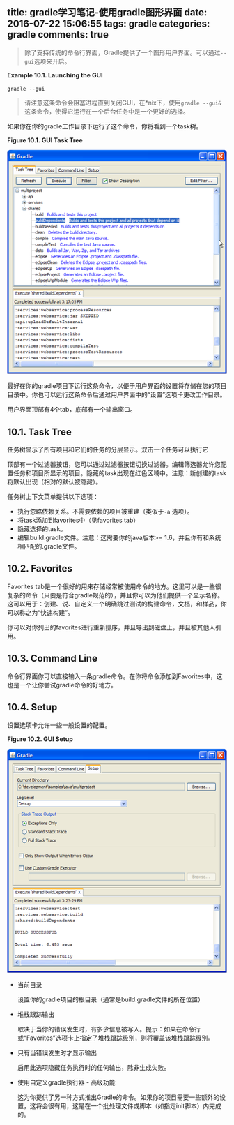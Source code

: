 title: gradle学习笔记-使用gradle图形界面
date: 2016-07-22 15:06:55
tags: gradle
categories: gradle
comments: true
---

> 除了支持传统的命令行界面，Gradle提供了一个图形用户界面。可以通过`--gui`选项来开启。

**Example 10.1. Launching the GUI**

```
gradle --gui
```

> 请注意这条命令会阻塞进程直到关闭GUI，在*nix下，使用`gradle --gui&`这条命令，使得它运行在一个后台任务中是一个更好的选择。

如果你在你的gradle工作目录下运行了这个命令，你将看到一个task树。

**Figure 10.1. GUI Task Tree**

![](/img/gradle/guiTaskTree.png)

最好在你的gradle项目下运行这条命令，以便于用户界面的设置将存储在您的项目目录中。你也可以运行这条命令后通过用户界面中的“设置”选项卡更改工作目录。

用户界面顶部有4个tab，底部有一个输出窗口。

## 10.1. Task Tree

任务树显示了所有项目和它们的任务的分层显示。双击一个任务可以执行它

顶部有一个过滤器按钮，您可以通过过滤器按钮切换过滤器。编辑筛选器允许您配置任务和项目所显示的项目。隐藏的task出现在红色区域中。注意：新创建的task将默认出现（相对的默认被隐藏）。

任务树上下文菜单提供以下选项：

- 执行忽略依赖关系。不需要依赖的项目被重建（类似于`-a` 选项）。
- 将task添加到favorites中（见favorites tab）
- 隐藏选择的task。
- 编辑build.gradle文件。注意：这需要你的java版本>= 1.6，并且你有和系统相匹配的.gradle文件。

## 10.2. Favorites

Favorites tab是一个很好的用来存储经常被使用命令的地方。这里可以是一些很复杂的命令（只要是符合gradle规范的），并且你可以为他们提供一个显示名称。这可以用于：创建、说、自定义一个明确跳过测试的构建命令，文档，和样品，你可以称之为“快速构建”。

你可以对你列出的favorites进行重新排序，并且导出到磁盘上，并且被其他人引用。

## 10.3. Command Line

命令行界面你可以直接输入一条gradle命令。在你将命令添加到Favorites中，这也是一个让你尝试gradle命令的好地方。

## 10.4. Setup

设置选项卡允许一些一般设置的配置。

**Figure 10.2. GUI Setup**

![](/img/gradle/guiSetup.png)

- 当前目录

	设置你的gradle项目的根目录（通常是build.gradle文件的所在位置）

- 堆栈跟踪输出

	取决于当你的错误发生时，有多少信息被写入。提示：如果在命令行或“Favorites”选项卡上指定了堆栈跟踪级别，则将覆盖该堆栈跟踪级别。
	
- 只有当错误发生时才显示输出

	启用此选项隐藏任务执行时的任何输出，除非生成失败。

- 使用自定义gradle执行器 - 高级功能

	这为你提供了另一种方式推出Gradle的命令。如果你的项目需要一些额外的设置，这将会很有用，这是在一个批处理文件或脚本（如指定init脚本）内完成的。






